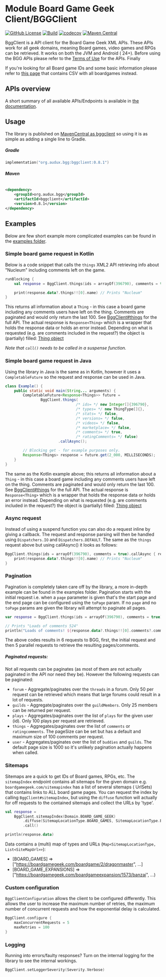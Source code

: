 # Module Board Game Geek Client/BGGClient

[![GitHub License](https://img.shields.io/badge/license-Apache%20License%202.0-blue.svg?style=flat)](http://www.apache.org/licenses/LICENSE-2.0) [![Build](https://github.com/Bram--/bggclient/actions/workflows/ci.yml/badge.svg)](https://github.com/Bram--/bggclient/actions/workflows/ci.yml) [![codecov](https://codecov.io/gh/Bram--/bggclient/graph/badge.svg?token=FJDN8I5FR1)](https://codecov.io/gh/Bram--/bggclient) [![Maven Central](https://img.shields.io/maven-central/v/org.audux.bgg/bggclient.svg)](https://central.sonatype.com/artifact/org.audux.bgg/bggclient)

BggClient is a API client for the Board Game Geek XML APIs. These APIs work for all geek domains,
meaning Board games, video games and RPGs can be retrieved. It works on both the JVM and Android (
24+). Before using the BGG APIs please refer to
the [Terms of Use](https://boardgamegeek.com/wiki/page/XML_API_Terms_of_Use#) for the APIs. Finally

If you're looking for all Board game IDs and some basic information please refer to
[this page](https://boardgamegeek.com/data_dumps/bg_ranks) that contains CSV with all boardgames
instead.

## APIs overview

A short summary of all available APIs/Endpoints is available
in [the documentation](https://bram--.github.io/bggclient/).

## Usage

The library is published
on [MavenCentral as bggclient](https://central.sonatype.com/artifact/org.audux.bgg/bggclient) so
using it is as simple as adding a single line to Gradle.

##### Gradle

```kotlin
implementation("org.audux.bgg:bggclient:0.8.1")
```

##### Maven

```xml

<dependency>
    <groupId>org.audux.bgg</groupId>
    <artifactId>bggclient</artifactId>
    <version>0.8.1</version>
</dependency>
```

## Examples

Below are few short example more complicated examples can be found in
the [examples folder](/Bram--/bggclient/tree/main/examples).

### Simple board game request in Kotlin

Below is a code snippet that calls the `things` XML2 API retrieving info about "Nucleum" including
comments left on the game.

```kotlin
runBlocking {
    val response = BggClient.things(ids = arrayOf(396790), comments = true).call()

    print(response.data?.things!![0].name) // Prints "Nucleum"
}
```

This returns all information about a `Thing` - in this case a board game including any comments
users have left on the thing. Comments are paginated and would only return the last 100.
See [BggClient#things](/Bram--/bggclient/blob/main/src/main/kotlin/org/audux/bgg/BggClient.kt#:~:text=fun%20things)
for the full API. The actual response is `Response<Thing>` which is a wrapper that holds the
response data or holds an
error instead. Depending on what is requested (e.g. are comments included in the request?) the
object is (partially)
filled: [Thing object](/Bram--/bggclient/blob/main/src/main/kotlin/org/audux/bgg/response/Things.kt)

_Note that `call()` needs to be called in a suspense function._

### Simple board game request in Java

Using the library in Java is the same as in Kotlin, however it uses a `CompletableFuture` so the
request and response can be used in Java.

```java
class Example() {
    public static void main(String... arguments) {
        CompletableFuture<Response<Things>> future =
                BggClient.things(
                                /* ids= */ new Integer[]{396790},
                                /* types= */ new ThingType[]{},
                                /* stats= */ false,
                                /* versions= */ false,
                                /* videos= */ false,
                                /* marketplace= */ false,
                                /* comments= */ true,
                                /* ratingComments= */ false)
                        .callAsync();

        // Blocking get - for example purposes only.
        Response<Things> response = future.get(2_000, MILLISECONDS);
    }
}
```

The same as the Kotlin example above; this returns all information about a `Thing` - in this case a
board game including any comments
users have left on the thing. Comments are paginated and would only return the last 100. See
[BggClient#things](/Bram--/bggclient/blob/main/src/main/kotlin/org/audux/bgg/BggClient.kt#:~:text=fun%20things)
for the full API. The actual response is `Response<Thing>` which is a wrapper that holds the
response data or holds an
error instead. Depending on what is requested (e.g. are comments included in the request?) the
object is (partially) filled:
[Thing object](/Bram--/bggclient/blob/main/src/main/kotlin/org/audux/bgg/response/Things.kt)

### Async request

Instead of using a suspend function you can also do a request inline by giving a callback. The
request and response parsing will then be handled using `Dispatchers.IO` and `Dispatchers.DEFAULT`.
The same as the `things` request above but using callAsync() it looks as follows:

```kotlin
BggClient.things(ids = arrayOf(396790), comments = true).callAsync { response ->
    print(response.data?.things!![0].name) // Prints "Nucleum"
}
```

### Pagination

Pagination is completely taken care off by the library, a more in-depth example can be found in the
examples folder. Pagination starts with the initial request i.e. when a `page` parameter is given
that's the start page and the end page can be configured using the `toPage` param. If no `page` and
no `toPage` params are given the library will attempt to paginate all pages.

```kotlin
var response = BggClient.things(ids = arrayOf(396790), comments = true).paginate().call()

// Prints "Loads of comments 524"
println("Loads of comments! ${response.data?.things!![0].comments?.comments}") 
```

The above codes results in 6 requests to BGG, first, the initial request and then 5 parallel
requests to retrieve the resulting pages/comments.

##### Paginated requests:

Not all requests can be paginates (as most of them are not actually paginated in the API nor
need they be). However the following requests can be paginated:

* `forum` - Aggregate/paginates over the `threads` in a forum. Only 50 per request can be
  retrieved which means that large forums could result in a lot of requests.
* `guilds` - Aggregate/paginates over the `guildMembers`. Only 25 members can be returned
  per request.
* `plays` - Aggregates/paginates over the list of `plays` for the given user (id). Only 100 plays
  per request are retrieved.
* `things` - Aggregates/paginates over the list of `comments` or `ratingcomments`. The pageSize can
  be set but has a default and maximum size of 100 comments per request.
* `user` - Aggregates/paginates over the list of `buddies` and `guilds`. The default page size is
  1000 so it's unlikely pagination actually happens when called.

### Sitemaps

Sitemaps are a quick to get IDs of Board games, RPGs, etc. The `sitemapIndex` endpoint contains all
sitemaps for the given domain e.g. `boardgamegeek.com/sitemapindex` has a list of several sitemaps (
UrlSets) that contains links to ALL board game pages.
You can request the index by calling `BggClient#sitemapIndex`, but using the `diffuse` function will
actually for off requests to the contained sitemaps and collect the URLs by 'type'.

```kotlin
val response =
    BggClient.sitemapIndex(Domain.BOARD_GAME_GEEK)
        .diffuse(SitemapLocationType.BOARD_GAMES, SitemapLocationType.BOARD_GAME_EXPANSIONS)
        .call()

println(response.data) 
```

Data contains a (multi) map of types and URLs (`Map<SitemapLocationType, List<SiteMapUrl>>`):

* [BOARD_GAMES] => ["https://boardgamegeek.com/boardgame/2/dragonmaster", ...]
* [BOARD_GAME_EXPANSIONS] => ["https://boardgamegeek.com/boardgameexpansion/1573/banzai", ...)

### Custom configuration

`BggClientConfiguration` allows the client to be configured differently. This allows the user to
increase the maximum number of retries, the maximum number of concurrent requests and how the
exponential delay is calculated.

```kotlin
BggClient.configure {
    maxConcurrentRequests = 5
    maxRetries = 100
}
```

### Logging

Running into errors/faulty responses? Turn on the internal logging for the library to see the
internal workings.

```kotlin
BggClient.setLoggerSeverity(Severity.Verbose)
```

